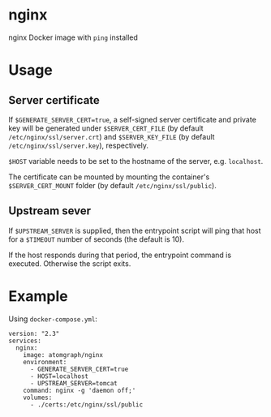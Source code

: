 # nginx
nginx Docker image with `ping` installed

# Usage

## Server certificate

If `$GENERATE_SERVER_CERT=true`, a self-signed server certificate and private key will be generated under `$SERVER_CERT_FILE` (by default `/etc/nginx/ssl/server.crt`) and `$SERVER_KEY_FILE` (by default `/etc/nginx/ssl/server.key`), respectively.

`$HOST` variable needs to be set to the hostname of the server, e.g. `localhost`.

The certificate can be mounted by mounting the container's `$SERVER_CERT_MOUNT` folder (by default `/etc/nginx/ssl/public`).

## Upstream sever

If `$UPSTREAM_SERVER` is supplied, then the entrypoint script will ping that host for a `$TIMEOUT` number of seconds (the default is 10).

If the host responds during that period, the entrypoint command is executed. Otherwise the script exits.

# Example

Using `docker-compose.yml`:

    version: "2.3"
    services:
      nginx:
        image: atomgraph/nginx
        environment:
          - GENERATE_SERVER_CERT=true
          - HOST=localhost
          - UPSTREAM_SERVER=tomcat
        command: nginx -g 'daemon off;'
        volumes:
          - ./certs:/etc/nginx/ssl/public